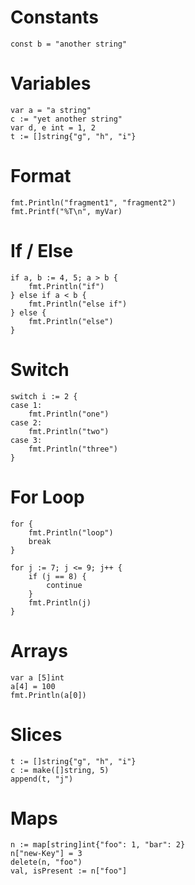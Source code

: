 
# Constants

```
const b = "another string"
```

# Variables

```
var a = "a string"
c := "yet another string"
var d, e int = 1, 2
t := []string{"g", "h", "i"}
```

# Format

```
fmt.Println("fragment1", "fragment2")
fmt.Printf("%T\n", myVar)
```

# If / Else

```
if a, b := 4, 5; a > b {
	fmt.Println("if")
} else if a < b {
	fmt.Println("else if")
} else {
	fmt.Println("else")
}
```

# Switch

```
switch i := 2 {
case 1:
	fmt.Println("one")
case 2:
	fmt.Println("two")
case 3:
	fmt.Println("three")
}
```

# For Loop

```
for {
    fmt.Println("loop")
    break
}
```
```
for j := 7; j <= 9; j++ {
    if (j == 8) {
        continue
    }
    fmt.Println(j)
}
```

# Arrays

```
var a [5]int
a[4] = 100
fmt.Println(a[0])
```

# Slices

```
t := []string{"g", "h", "i"}
c := make([]string, 5)
append(t, "j")
```

# Maps

```
n := map[string]int{"foo": 1, "bar": 2}
n["new-Key"] = 3
delete(n, "foo")
val, isPresent := n["foo"]
```




